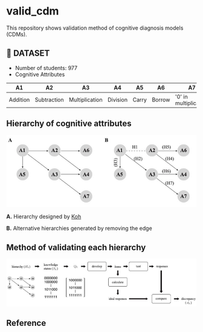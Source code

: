 # valid_cdm
This repository shows validation method of cognitive diagnosis models (CDMs).

## :memo: DATASET
* Number of students:  977
* Cognitive Attributes

**A1**|**A2**|**A3**|**A4**|**A5**|**A6**|**A7**
--|--|--|--|--|--|--
Addition|Subtraction|Multiplication|Division|Carry|Borrow|'0' in multiplication

## Hierarchy of cognitive attributes
![fig1](/figure/fig1.jpg)

**A.** Hierarchy designed by [Koh](https://s-space.snu.ac.kr/handle/10371/120515)

**B.** Alternative hierarchies generated by removing the edge

## Method of validating each hierarchy
![fig2](/figure/fig2.jpg)

## Reference
